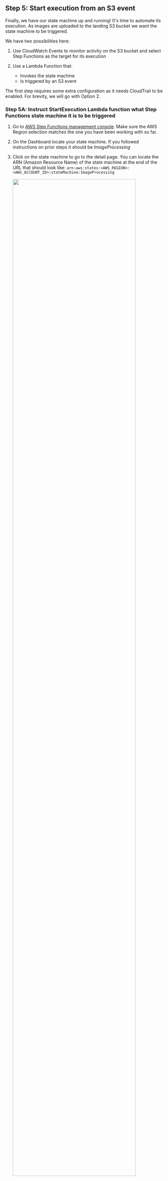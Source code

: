 ## Step 5: Start execution from an S3 event

Finally, we have our state machine up and running! It's time to automate its execution.
As images are uploaded to the landing S3 bucket we want the state machine to be triggered.

We have two possibilities here:

1. Use CloudWatch Events to monitor activity on the S3 bucket and select Step Functions as the target for its execution

1. Use a Lambda Function that:
	- Invokes the state machine  
	- Is triggered by an S3 event  

The first step requires some extra configuration as it needs CloudTrail to be enabled. For brevity, we will go with Option 2.

### Step 5A: Instruct StartExecution Lambda function what Step Functions state machine it is to be triggered

1. Go to [AWS Step Functions management console](http://console.aws.amazon.com/states/home). Make sure the AWS Region selection matches the one you have been working with so far.

1. On the Dashboard locate your state machine. If you followed instructions on prior steps it should be *ImageProcessing*

1. Click on the state machine to go to the detail page. You can locate the ARN (Amazon Resource Name) of the state machine at the end of the URL that should look like:
	`arn:aws:states:<AWS_REGION>:<AWS_ACCOUNT_ID>:stateMachine:ImageProcessing`

	<img src="images/5a-state-machine-arn-new.png" width="90%">

1. Navigate to the [AWS Lambda management console](https://console.aws.amazon.com/lambda/home) and find the Lambda function with a name that ends with `StartExecution`. That is the one that triggers the state machine. Select it by clicking on the link on its name.

1. The specific AWS Step Function state machine it launches is passed to the Lambda function as a configurable environment variable. Scroll down to the **Environment variables** section. Expand it and change the placeholder value `FILL_WITH_YOUR_VALUE` to the ARN of your state machine.

	<img src="images/5a-enviroment-variables.png" width="90%">
	
1. Scroll up to the top of the page and click **Save**

### Step 5B: Set up S3 event to trigger StartExecution Lambda function

The Lambda function now knows what state machine we want it to run. Now we need to set up the event that will, in turn, trigger the Lambda function. Since we want it to be launched automatically whenever a new object is uploaded to the landing bucket, we need the Lambda funtion to be triggered by an S3 event.

1. Go to the S3 management console and select the landing bucket:

	```
	sfn-workshop-setup-photorepos3bucket-xxxxxxxxxxxxx
	```
	
1. Create a folder and call it *Incoming*

	<img src="images/5b-s3-landing.png" width="70%">
	
1. Click on the **Properties** tab

1. Click on **Events**

	<img src="images/5b-s3-events.png" width="80%">
	
1. Click on **Add notification**

1. Enter the following parameters:  
	- **Name**: ExecuteStateMachine
	- **Events**: ObjectCreate(All)
	- **Prefix**: Incoming/
	- **Send to**: Lambda Function
	- **Lambda**: sfn-workshop-setup-StartExecution

	> **Note:** the **Prefix** parameter is critical: this limits the event trigger to only trigger processing workflows when an image file lands in the "landing/" prefix. Because the thumbnail generation process uploads the thumbnails to the same S3 bucket, without limiting the prefix, the thumbnail upload will trigger another workflow and causes an infinite loop.  
	
	<img src="images/5b-s3-event-configuration.png" width="60%">
	
1. Click **Save**

### Step 5C: Test the event trigger by uploading a photo to S3

Now you are ready to test your event! Just upload an image within the S3 bucket, landing folder and check the exection in the Step Functions console!

1. On the S3 management console go to the `Incoming/` prefix on the landing bucket and click **Upload**. Select an image with a supported format (JPEG or PNG). Click **Next**


1. Click **Next** and **Upload**  

1. Verify that the state machine is triggered and it executes successfully. Verify the thumbnail and data stored in DynamoDB.
	
	<img src="images/5c-state-machine-execution.png" width="90%">


### Next step
You are now ready to move on to [Step 6](step-6.md)!



